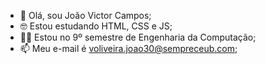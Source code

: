 - 👋 Olá, sou João Victor Campos;
- 🤓 Estou estudando HTML, CSS e JS;
- 👨‍🎓 Estou no 9º semestre de Engenharia da Computação;
- 📫 Meu e-mail é voliveira.joao30@sempreceub.com;
